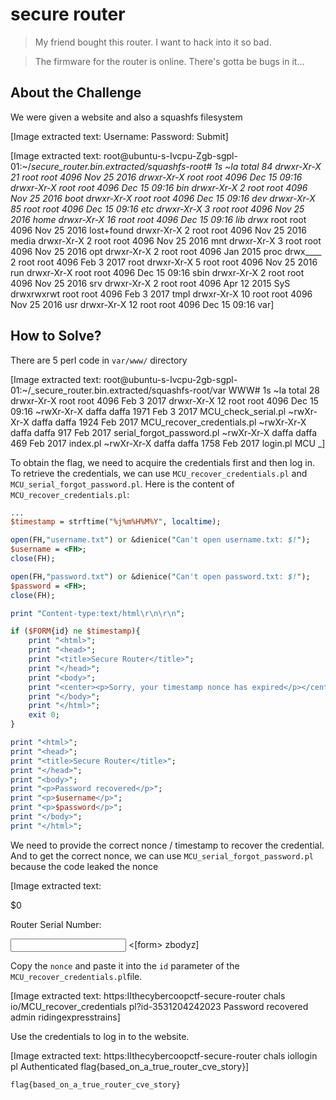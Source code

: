 # secure router
> My friend bought this router. I want to hack into it so bad.

> The firmware for the router is online. There's gotta be bugs in it...

## About the Challenge
We were given a website and also a squashfs filesystem


[Image extracted text: Username:
Password:
Submit]



[Image extracted text: root@ubuntu-s-Ivcpu-Zgb-sgpl-01:~/_secure_router.bin.extracted/squashfs-root#
1s
~la
total
84
drwxr-Xr-X
21
root
root
4096
Nov
25
2016
drwxr-Xr-X
root
root
4096
Dec
15
09:16
drwxr-Xr-X
root
root
4096
Dec
15 09:16 bin
drwxr-Xr-X
2
root
root
4096
Nov
25
2016
boot
drwxr-Xr-X
root
root
4096
Dec
15
09:16
dev
drwxr-Xr-X
85
root
root
4096
Dec
15
09:16
etc
drwxr-Xr-X
3
root
root
4096
Nov
25
2016
home
drwxr-Xr-X
16
root
root
4096
Dec
15
09:16
lib
drwx_
root
root
4096
Nov
25
2016
lost+found
drwxr-Xr-X
2
root
root
4096
Nov
25
2016 media
drwxr-Xr-X
2
root
root
4096
Nov
25
2016
mnt
drwxr-Xr-X
3
root
root
4096
Nov
25
2016
opt
drwxr-Xr-X
2
root
root
4096
Jan
2015
proc
drwx____
2
root
root
4096
Feb
3
2017
root
drwxr-Xr-X
5
root
root
4096
Nov
25
2016
run
drwxr-Xr-X
root
root
4096
Dec
15
09:16
sbin
drwxr-Xr-X
2
root
root
4096
Nov
25
2016
srv
drwxr-Xr-X
2
root
root
4096
Apr
12
2015
SyS
drwxrwxrwt
root
root
4096
Feb
3
2017
tmpl
drwxr-Xr-X
10
root
root
4096
Nov
25
2016
usr
drwxr-Xr-X
12
root
root
4096
Dec
15
09:16
var]


## How to Solve?
There are 5 perl code in `var/www/` directory


[Image extracted text: root@ubuntu-s-Ivcpu-2gb-sgpl-01:~/_secure_router.bin.extracted/squashfs-root/var
WWW#
1s
~la
total
28
drwxr-Xr-X
root
root
4096
Feb
3
2017
drwxr-Xr-X
12
root
root
4096
Dec
15
09:16
~rwXr-Xr-X
daffa
daffa
1971
Feb
3
2017 MCU_check_serial.pl
~rwXr-Xr-X
daffa
daffa
1924
Feb
2017
MCU_recover_credentials.pl
~rwXr-Xr-X
daffa
daffa
917
Feb
2017
serial_forgot_password.pl
~rwXr-Xr-X
daffa
daffa
469
Feb
2017
index.pl
~rwXr-Xr-X
daffa
daffa
1758
Feb
2017 login.pl
MCU _]


To obtain the flag, we need to acquire the credentials first and then log in. To retrieve the credentials, we can use `MCU_recover_credentials.pl` and `MCU_serial_forgot_password.pl`. Here is the content of `MCU_recover_credentials.pl`: 

```perl
...
$timestamp = strftime("%j%m%H%M%Y", localtime);

open(FH,"username.txt") or &dienice("Can't open username.txt: $!");
$username = <FH>;
close(FH);

open(FH,"password.txt") or &dienice("Can't open password.txt: $!");
$password = <FH>;
close(FH);

print "Content-type:text/html\r\n\r\n";

if ($FORM{id} ne $timestamp){
    print "<html>";
    print "<head>";
    print "<title>Secure Router</title>";
    print "</head>";
    print "<body>";
    print "<center><p>Sorry, your timestamp nonce has expired</p></center>";
    print "</body>";
    print "</html>";
    exit 0;
}

print "<html>";
print "<head>";
print "<title>Secure Router</title>";
print "</head>";
print "<body>";
print "<p>Password recovered</p>";
print "<p>$username</p>";
print "<p>$password</p>";
print "</body>";
print "</html>";
```

We need to provide the correct nonce / timestamp to recover the credential. And to get the correct nonce, we can use `MCU_serial_forgot_password.pl` because the code leaked the nonce


[Image extracted text: <head>
</head>
<form method-"POST"
action-"MCU_check_serial pl?id-3531204242023">
$0
<p>Router
Serial
Number:</p>
<input
type_"text" name-"serial">
<brz
<brz
<input type-"submit">
<[form>
</body>
</html>
zbodyz]


Copy the `nonce` and paste it into the `id` parameter of the `MCU_recover_credentials.pl`file.


[Image extracted text: https:IIthecybercoopctf-secure-router chals io/MCU_recover_credentials pl?id-3531204242023
Password recovered
admin
ridingexpresstrains]


Use the credentials to log in to the website.


[Image extracted text: https:IIthecybercoopctf-secure-router chals iollogin pl
Authenticated
flag{based_on_a_true_router_cve_story}]


```
flag{based_on_a_true_router_cve_story}
```